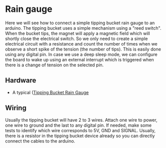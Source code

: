 # Rain gauge

Here we will see how to connect a simple tipping bucket rain gauge to an arduino. The tipping bucket uses a simple mechanism using a "reed switch". When the bucket tips, the magnet will apply a magnetic field which will shortly close the electrical switch. So we only need to create a simple electrical circuit with a resistance and count the number of times when we observe a short spike of the tension (the number of tips). This is easily done using any digital pin. In case we use a deep sleep mode, we can configure the board to wake up using an external interrupt which is triggered when there is a change of tension on the selected pin.

## Hardware
<ul>
  <li>A typical (<a href="https://swisswetter.shop/Stand-alone-rain-collector-with-a-Vantage-Pro2-mounting-base">Tipping Bucket Rain Gauge</a>
</ul> 

## Wiring
Usually the tipping bucket will have 2 to 3 wires. Attach one wire to power, one wire to ground and the last to any digital pin. If needed, make some tests to identify which wire corresponds to 5V, GND and SIGNAL. Usually, there is a resistor in the tipping bucket device already so you can directly connect the cables to the arduino.


